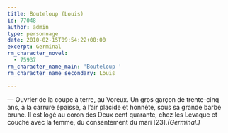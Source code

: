 ```yaml
---
title: Bouteloup (Louis)
id: 77048
author: admin
type: personnage
date: 2010-02-15T09:54:22+00:00
excerpt: Germinal
rm_character_novel:
  - 75937
rm_character_name_main: 'Bouteloup '
rm_character_name_secondary: Louis

---
```

— Ouvrier de la coupe à terre, au Voreux. Un gros garçon de trente-cinq ans, à la carrure épaisse, à l&rsquo;air placide et honnête, sous sa grande barbe brune. Il est logé au coron des Deux cent quarante, chez les Levaque et couche avec la femme, du consentement du mari [23]._(Germinal.)_